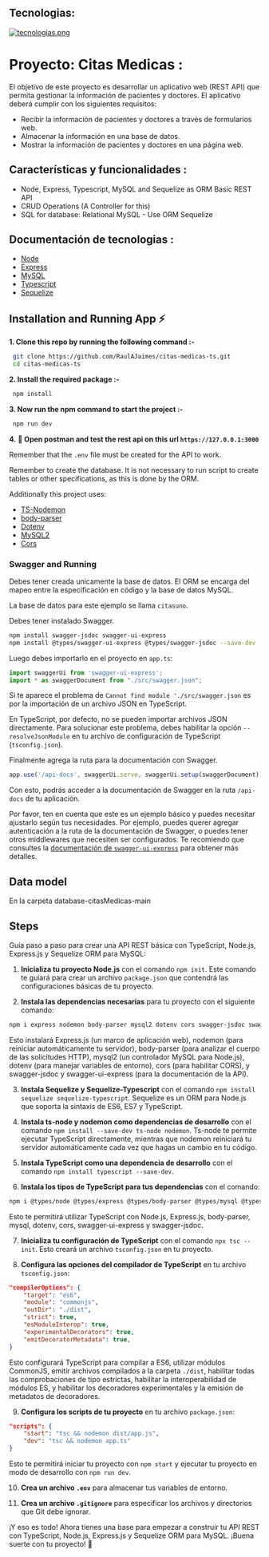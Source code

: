 ## Tecnologias:
[![tecnologias.png](https://i.postimg.cc/Kz0tQGCJ/tecnologias.png)](https://postimg.cc/r0tdwkVr)

# Proyecto: Citas Medicas :
El objetivo de este proyecto es desarrollar un aplicativo web (REST API) que permita gestionar la información de pacientes y doctores. El aplicativo deberá cumplir con los siguientes requisitos:

- Recibir la información de pacientes y doctores a través de formularios web.
- Almacenar la información en una base de datos.
- Mostrar la información de pacientes y doctores en una página web.

## Características y funcionalidades :
- Node, Express, Typescript, MySQL and Sequelize as ORM Basic REST API
- CRUD Operations (A Controller for this)
- SQL for database: Relational MySQL - Use ORM Sequelize

## Documentación de tecnologias  :

- [Node](https://nodejs.org/en)
- [Express](https://expressjs.com/)
- [MySQL](https://www.mysql.com)
- [Typescript](https://nodejs.dev/en/learn/nodejs-with-typescript/)
- [Sequelize](https://sequelize.org)

## Installation and Running App :zap:

**1. Clone this repo by running the following command :-**

```bash
 git clone https://github.com/RaulAJaimes/citas-medicas-ts.git
 cd citas-medicas-ts
```

**2. Install the required package :-**

```bash
 npm install
```

**3. Now run the npm command to start the project :-**

```bash
 npm run dev
```

**4.** **🎉 Open postman and test the rest api on this url `https://127.0.0.1:3000`**

Remember that the `.env` file must be created for the API to work.

Remember to create the database. It is not necessary to run script to create tables or other specifications, as this is done by the ORM.

Additionally this project uses: 

- [TS-Nodemon](https://stackoverflow.com/questions/37979489/how-to-watch-and-reload-ts-node-when-typescript-files-change)
- [body-parser](https://www.npmjs.com/package/body-parser)
- [Dotenv](https://www.npmjs.com/package/dotenv)
- [MySQL2](https://www.npmjs.com/package/mysql2)
- [Cors](https://www.npmjs.com/package/cors)

### Swagger and Running

Debes tener creada unicamente la base de datos. El ORM se encarga del mapeo entre la especificación en código y la base de datos MySQL.

La base de datos para este ejemplo se llama `citasuno`.

Debes tener instalado Swagger.

```bash
npm install swagger-jsdoc swagger-ui-express
npm install @types/swagger-ui-express @types/swagger-jsdoc --save-dev
```

Luego debes importarlo en el proyecto en `app.ts`:

```typescript
import swaggerUi from 'swagger-ui-express';
import * as swaggerDocument from "./src/swagger.json";
```

Si te aparece el problema de `Cannot find module './src/swagger.json` es por la importación de un archivo JSON en TypeScript.

En TypeScript, por defecto, no se pueden importar archivos JSON directamente. Para solucionar este problema, debes habilitar la opción `--resolveJsonModule` en tu archivo de configuración de TypeScript (`tsconfig.json`).

Finalmente agrega la ruta para la documentación con Swagger.

```typescript
app.use('/api-docs', swaggerUi.serve, swaggerUi.setup(swaggerDocument));
```

Con esto, podrás acceder a la documentación de Swagger en la ruta `/api-docs` de tu aplicación.

Por favor, ten en cuenta que este es un ejemplo básico y puedes necesitar ajustarlo según tus necesidades. Por ejemplo, puedes querer agregar autenticación a la ruta de la documentación de Swagger, o puedes tener otros middlewares que necesiten ser configurados. Te recomiendo que consultes la [documentación de `swagger-ui-express`](https://www.npmjs.com/package/swagger-ui-express) para obtener más detalles.

## Data model

En la carpeta database-citasMedicas-main

## Steps

Guía paso a paso para crear una API REST básica con TypeScript, Node.js, Express.js y Sequelize ORM para MySQL:

1. **Inicializa tu proyecto Node.js** con el comando `npm init`. Este comando te guiará para crear un archivo `package.json` que contendrá las configuraciones básicas de tu proyecto.

2. **Instala las dependencias necesarias** para tu proyecto con el siguiente comando:
```bash
npm i express nodemon body-parser mysql2 dotenv cors swagger-jsdoc swagger-ui-express
```
Esto instalará Express.js (un marco de aplicación web), nodemon (para reiniciar automáticamente tu servidor), body-parser (para analizar el cuerpo de las solicitudes HTTP), mysql2 (un controlador MySQL para Node.js), dotenv (para manejar variables de entorno), cors (para habilitar CORS), y swagger-jsdoc y swagger-ui-express (para la documentación de la API).

3. **Instala Sequelize y Sequelize-Typescript** con el comando `npm install sequelize sequelize-typescript`. Sequelize es un ORM para Node.js que soporta la sintaxis de ES6, ES7 y TypeScript.

4. **Instala ts-node y nodemon como dependencias de desarrollo** con el comando `npm install --save-dev ts-node nodemon`. Ts-node te permite ejecutar TypeScript directamente, mientras que nodemon reiniciará tu servidor automáticamente cada vez que hagas un cambio en tu código.

5. **Instala TypeScript como una dependencia de desarrollo** con el comando `npm install typescript --save-dev`.

6. **Instala los tipos de TypeScript para tus dependencias** con el comando:
```bash
npm i @types/node @types/express @types/body-parser @types/mysql @types/dotenv @types/cors @types/swagger-ui-express @types/swagger-jsdoc --save-dev
```
Esto te permitirá utilizar TypeScript con Node.js, Express.js, body-parser, mysql, dotenv, cors, swagger-ui-express y swagger-jsdoc.

7. **Inicializa tu configuración de TypeScript** con el comando `npx tsc --init`. Esto creará un archivo `tsconfig.json` en tu proyecto.

8. **Configura las opciones del compilador de TypeScript** en tu archivo `tsconfig.json`:
```json
"compilerOptions": {
    "target": "es6",   
    "module": "commonjs",
    "outDir": "./dist",
    "strict": true,
    "esModuleInterop": true,
    "experimentalDecorators": true,
    "emitDecoratorMetadata": true,
}
```
Esto configurará TypeScript para compilar a ES6, utilizar módulos CommonJS, emitir archivos compilados a la carpeta `./dist`, habilitar todas las comprobaciones de tipo estrictas, habilitar la interoperabilidad de módulos ES, y habilitar los decoradores experimentales y la emisión de metadatos de decoradores.

9. **Configura los scripts de tu proyecto** en tu archivo `package.json`:
```json
"scripts": {
    "start": "tsc && nodemon dist/app.js",
    "dev": "tsc && nodemon app.ts"
}
```
Esto te permitirá iniciar tu proyecto con `npm start` y ejecutar tu proyecto en modo de desarrollo con `npm run dev`.

10. **Crea un archivo `.env`** para almacenar tus variables de entorno.

11. **Crea un archivo `.gitignore`** para especificar los archivos y directorios que Git debe ignorar.

¡Y eso es todo! Ahora tienes una base para empezar a construir tu API REST con TypeScript, Node.js, Express.js y Sequelize ORM para MySQL. ¡Buena suerte con tu proyecto! 🚀

